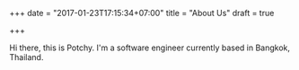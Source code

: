 +++
date = "2017-01-23T17:15:34+07:00"
title = "About Us"
draft = true

+++

Hi there, this is Potchy. I'm a software engineer currently based in Bangkok, Thailand.